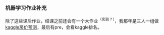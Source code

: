 ### 机器学习作业补充

除了这些课后作业，结课之前还会有一个大作业<sup>（实验？）</sup>，我那年是三人一组做 [kaggle房价预测](https://www.kaggle.com/c/house-prices-advanced-regression-techniques)，最后有pre，会看kaggle排名。